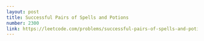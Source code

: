 ```yaml
---
layout: post
title: Successful Pairs of Spells and Potions
number: 2300
link: https://leetcode.com/problems/successful-pairs-of-spells-and-potions
---
```

